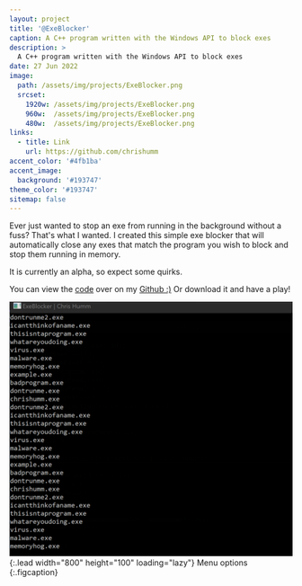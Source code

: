 ```yaml
---
layout: project
title: '@ExeBlocker'
caption: A C++ program written with the Windows API to block exes
description: >
  A C++ program written with the Windows API to block exes
date: 27 Jun 2022
image: 
  path: /assets/img/projects/ExeBlocker.png
  srcset: 
    1920w: /assets/img/projects/ExeBlocker.png
    960w:  /assets/img/projects/ExeBlocker.png
    480w:  /assets/img/projects/ExeBlocker.png
links:
  - title: Link
    url: https://github.com/chrishumm
accent_color: '#4fb1ba'
accent_image:
  background: '#193747'
theme_color: '#193747'
sitemap: false
---
```


Ever just wanted to stop an exe from running in the background without a fuss? That's what I wanted. I created this simple exe blocker that will automatically close any exes that match the program you wish to block and stop them running in memory.

It is currently an alpha, so expect some quirks.

You can view the [code](https://github.com/chrishumm/ExeBlocker) over on my [Github :)](https://www.github.com/chrishumm)
Or download it and have a play!

![Full-width image](/assets/img/projects/ExeBlocker.png){:.lead width="800" height="100" loading="lazy"}
Menu options
{:.figcaption}
